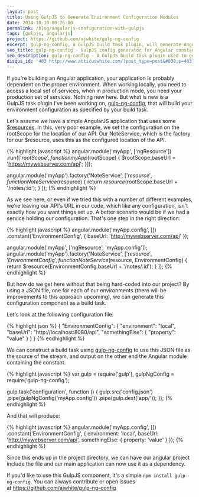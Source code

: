 ```yaml
---
layout: post
title: Using GulpJS to Generate Environment Configuration Modules
date: 2014-10-10 00:26:00
permalink: /blog/angularjs-configuration-with-gulpjs
tags: [gulpjs, angularjs]
project: https://github.com/ajwhite/gulp-ng-config
excerpt: gulp-ng-config, a GulpJS build task plugin, will generate AngularJS constant modules from JSON files to assist in providing configurations for your projects.
seo_title: gulp-ng-config - GulpJS config generator for Angular constants
seo_description: gulp-ng-config - A GulpJS build task plugin used to generate AngularJS configurations. Support multiple environments for your AngularJS projects.
disqus_id: '403 http://www.atticuswhite.com/?post_type=post&#038;p=403'
---
```

If you're building an Angular application, your application is probably dependent on the proper environment. When working locally, you need to access a local set of services, when in production mode, you need your production set of services. Nothing new here. But what is new is a GulpJS task plugin I've been working on, <a title="AngularJS configuration generator gulp-ng-config by Atticus White" href="https://npmjs.org/package/gulp-ng-config" target="_blank">gulp-ng-config</a>, that will build your environment configuration as specified by your build task.

Let's assume we have a simple AngularJS application that uses some <a title="AngularJS $resource" href="https://docs.angularjs.org/api/ngResource/service/$resource" target="_blank">$resources</a>. In this, very poor example, we set the configuration on the rootScope for the location of our API. Our NoteService, which is the factory for our $resource, uses this as the configured location of the API.

{% highlight javascript %}
angular.module('myApp', ['ngResource'])
.run(['$rootScope', function myApp ($rootScope) {
  $rootScope.baseUrl = 'https://mywebserver.com/api';
}]);

angular.module('myApp').factory('NoteService', ['$resource',
  function NoteService ($resource) {
    return $resource($rootScope.baseUrl + '/notes/:id');
  }
]);
{% endhighlight %}

As we see here, or even if we tried this with a number of different examples, we're leaving our API's URL in our code, which like any configuration, isn't exactly how you want things set up. A better scenario would be if we had a service holding our configuration. That's one step in the right direction:

{% highlight javascript %}
angular.module('myApp.config', [])
.constant('EnvironmentConfig', {
  baseUrl: 'http://mywebserver.com/api'
});

angular.module('myApp', ['ngResource', 'myApp.config']);
angular.module('myApp').factory('NoteService', ['$resource', 'EnvironmentConfig',
  function NoteService ($resource, EnvironmentConfig) {
    return $resource(EnvironmentConfig.baseUrl + '/notes/:id');
  }
]);
{% endhighlight %}

But how do we get here without that being hard-coded into our project? By using a JSON file, one for each of our environments (there will be improvements to this approach upcoming), we can generate this configuration component as a build task.

Let's look at the following configuration file:

{% highlight json %}
{
  "EnvironmentConfig": {
    "environment": "local",
    "baseUrl": "http://localhost:8080/api",
    "somethingElse": {
      "property": "value"
    }
  }
}
{% endhighlight %}

We can construct a build task using <a title="AngularJS configuration generator gulp-ng-config by Atticus White" href="https://npmjs.org/package/gulp-ng-config" target="_blank">gulp-ng-config</a> to use this JSON file as the source of the stream, and output on the other end the Angular module containing the constant.

{% highlight javascript %}
var gulp = require('gulp'),
    gulpNgConfig = require('gulp-ng-config');

gulp.task('configuration', function () {
  gulp.src('config.json')
  .pipe(gulpNgConfig('myApp.config'))
  .pipe(gulp.dest('app/'));
});
{% endhighlight %}

And that will produce:

{% highlight javascript %}
angular.module('myApp.config', [])
.constant('EnvironmentConfig', {
  environment: 'local',
  baseUrl: 'http://mywebserver.com/api',
  somethingElse: {
    property: 'value'
  }
});
{% endhighlight %}

Since this ends up in the project directory, we can have our angular project include the file and our main application can now use it as a dependency.

If you'd like to use this GulpJS component, it's a simple `npm install gulp-ng-config`. You can always contribute or open issues at <a title="Atticus' Github repository for gulp-ng-config" href="https://github.com/ajwhite/gulp-ng-config" target="_blank">https://github.com/ajwhite/gulp-ng-config</a>
